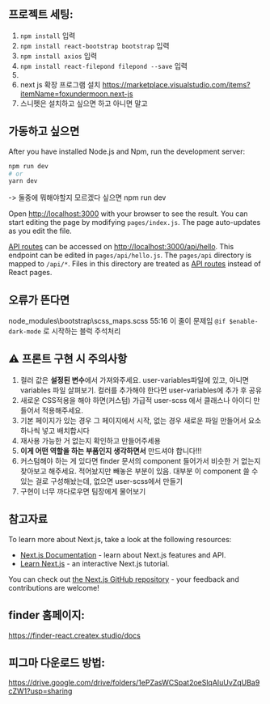 ## 프로젝트 세팅:

1.  `npm install` 입력
2.  `npm install react-bootstrap bootstrap` 입력
3.  `npm install axios` 입력
4.  `npm install react-filepond filepond --save` 입력
5.  
6.  next js 확장 프로그램 설치 https://marketplace.visualstudio.com/items?itemName=foxundermoon.next-js
7. 스니펫은 설치하고 싶으면 하고 아니면 말고 

## 가동하고 싶으면 

After you have installed Node.js and Npm, run the development server:
```bash
npm run dev
# or
yarn dev
```

-> 둘중에 뭐해야할지 모르겠다 싶으면 npm run dev 

Open [http://localhost:3000](http://localhost:3000) with your browser to see the result.
You can start editing the page by modifying `pages/index.js`. The page auto-updates as you edit the file.

[API routes](https://nextjs.org/docs/api-routes/introduction) can be accessed on [http://localhost:3000/api/hello](http://localhost:3000/api/hello). This endpoint can be edited in `pages/api/hello.js`.
The `pages/api` directory is mapped to `/api/*`. Files in this directory are treated as [API routes](https://nextjs.org/docs/api-routes/introduction) instead of React pages.

## 오류가 뜬다면
node_modules\bootstrap\scss\_maps.scss 55:16 
이 줄이 문제임
 `@if $enable-dark-mode` 로 시작하는 블럭 주석처리 

## ⚠️ 프론트 구현 시 주의사항

1. 컬러 값은 **설정된 변수**에서 가져와주세요. user-variables파일에 있고, 아니면 variables 파일 살펴보기. 컬러를 추가해야 한다면 user-variables에 추가 후 공유
2. 새로운 CSS적용을 해야 하면(커스텀) 가급적 user-scss 에서 클래스나 아이디 만들어서 적용해주세요.
3. 기본 페이지가 있는 경우 그 페이지에서 시작, 없는 경우 새로운 파일 만들어서 요소 하나씩 넣고 배치합시다
4. 재사용 가능한 거 없는지 확인하고 만들어주세용
5. **이게 어떤 역할을 하는 부품인지 생각하면서** 만드셔야 합니다!!!
6. 커스텀해야 하는 게 있다면 finder 문서의 component 들어가서 비슷한 거 없는지 찾아보고 해주세요. 적어놨지만 빼놓은 부분이 있음. 대부분 이 component 쓸 수 있는 걸로 구성해놨는데, 없으면 user-scss에서 만들기
7. 구현이 너무 까다로우면 팀장에게 물어보기 

## 참고자료

To learn more about Next.js, take a look at the following resources:

- [Next.js Documentation](https://nextjs.org/docs) - learn about Next.js features and API.
- [Learn Next.js](https://nextjs.org/learn) - an interactive Next.js tutorial.

You can check out [the Next.js GitHub repository](https://github.com/vercel/next.js/) - your feedback and contributions are welcome!


## finder 홈페이지:

https://finder-react.createx.studio/docs

## 피그마 다운로드 방법:

https://drive.google.com/drive/folders/1ePZasWCSpat2oeSlqAIuUvZqUBa9cZW1?usp=sharing

